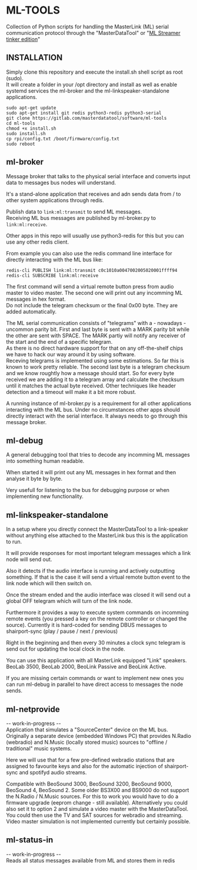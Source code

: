 # ML-TOOLS
Collection of Python scripts for handling the MasterLink (ML) serial communication protocol through the "MasterDataTool" or "[ML Streamer tinker edition](https://hallaudio.com/en/produkter/the-ml-collection/ml-streamer-tinker-edition/)"

## INSTALLATION
Simply clone this repository and execute the install.sh shell script as root (sudo).<br>
It will create a folder in your /opt directory and install as well as enable systemd services the ml-broker and the ml-linkspeaker-standalone applications.<br>

`sudo apt-get update`<br>
`sudo apt-get install git redis python3-redis python3-serial`<br>
`git clone https://gitlab.com/masterdatatool/software/ml-tools`<br>
`cd ml-tools`<br>
`chmod +x install.sh`<br>
`sudo install.sh`<br>
`cp rpi/config.txt /boot/firmware/config.txt`<br>
`sudo reboot`<br>


## ml-broker
Message broker that talks to the physical serial interface and converts input data to messages bus nodes will understand.

It's a stand-alone application that receives and adn sends data from / to other system applications through redis. 

Publish data to `link:ml:transmit` to send ML messages.<br>
Receiving ML bus messages are published by ml-broker.py to `link:ml:receive`.

Other apps in this repo will usually use python3-redis for this but you can use any other redis client. 

From example you can also use the redis command line interface for directly interacting with the ML bus like:

`redis-cli PUBLISH link:ml:transmit c0c1010a0047002005020001ffff94`<br>
`redis-cli SUBSCRIBE link:ml:receive`

The first command will send a virtual remote button press from audio master to video master. The second one will print out any incomming ML messages in hex format.<br>
Do not include the telegram checksum or the final 0x00 byte. They are added automatically.

The ML serial communication consists of "telegrams" with a - nowadays - uncommon parity bit. First and last byte is sent with a MARK parity bit while the other are sent with SPACE. The MARK partiy will notify any receiver of the start and the end of a specific telegram.<br>
As there is no direct hardware support for that on any off-the-shelf chips we have to hack our way around it by using software. <br>
Receving telegrams is implemented using some estimations. So far this is known to work pretty reliable. The second last byte is a telegram checksum and we know roughtly how a message should start. So for every byte received we are adding it to a telegram array and calculate the checksum until it matches the actual byte received. Other techniques like header detection and a timeout will make it a bit more robust.<br> 

A running instance of ml-broker.py is a requirement for all other applications interacting with the ML bus. Under no circumstances other apps should directly interact with the serial interface. It always needs to go through this message broker.


## ml-debug
A general debugging tool that tries to decode any incomming ML messages into something human readable. 

When started it will print out any ML messages in hex format and then analyse it byte by byte.

Very usefull for listening to the bus for debugging purpose or when implementing new functionality.

## ml-linkspeaker-standalone
In a setup where you directly connect the MasterDataTool to a link-speaker without anything else attached to the MasterLink bus this is the application to run.

It will provide responses for most important telegram messages which a link node will send out. 

Also it detects if the audio interface is running and actively outputting something. If that is the case it will send a virtual remote button event to the link node which will then switch on.

Once the stream ended and the audio interface was closed it will send out a global OFF telegram which will turn of the link node.

Furthermore it provides a way to execute system commands on incomming remote events (you pressed a key on the remote controller or changed the source). Currently it is hard-coded for sending DBUS messages to shairport-sync (play / pause / next / previous)

Right in the beginning and then every 30 minutes a clock sync telegram is send out for updating the local clock in the node.

You can use this application with all MasterLink equipped "Link" speakers. BeoLab 3500, BeoLab 2000, BeoLink Passive and BeoLink Active.

If you are missing certain commands or want to implement new ones you can run ml-debug in parallel to have direct access to messages the node sends.


## ml-netprovide
-- work-in-progress -- <br>
Application that simulates a "SourceCenter" device on the ML bus. <br>
Originally a separate device (embedded Windows PC) that provides N.Radio (webradio) and N.Music (locally stored music) sources to "offline / traditional" music systems. 

Here we will use that for a few pre-defined webradio stations that are assigned to favourite keys and also for the automatic injection of shairport-sync and spotifyd audio streams.

Compatible with BeoSound 3000, BeoSound 3200, BeoSound 9000, BeoSound 4, BeoSound 2.
Some older BS3X00 and BS9000 do not support the N.Radio / N.Music sources. For this to work you would have to do a firmware upgrade (eeprom change - still available). Alternatively you could also set it to option 2 and simulate a video master with the MasterDataTool. You could then use the TV and SAT sources for webradio and streaming. Video master simulation is not implemented currently but certainly possible.

## ml-status-in
-- work-in-progress -- <br>
Reads all status messages available from ML and stores them in redis <br>



